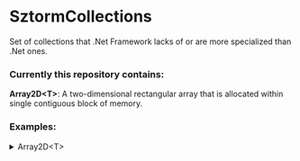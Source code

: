 # SztormCollections
Set of collections that .Net Framework lacks of or are more specialized than .Net ones.
### Currently this repository contains:
**Array2D&lt;T&gt;**: A two-dimensional rectangular array that is allocated within single contiguous block of memory.
### Examples:
<details>
<summary>Array2D&lt;T&gt;</summary>
    
<br>

**Set every item in the array by for loops and write it to console.**<br>

*Code:*       
```csharp
var exampleArray = new Array2D<int>(9, 9);
int counter = 0;

for (int i = 0; i < exampleArray.Rows; i++)
{
    for (int j = 0; j < exampleArray.Columns; j++)
    {
        exampleArray[i, j] = counter++;
        Console.Write($"{exampleArray[i, j]:00}, ");
    }
    Console.WriteLine();
}
```
*Output:*   
``` 
00, 01, 02, 03, 04, 05, 06, 07, 08, 
09, 10, 11, 12, 13, 14, 15, 16, 17, 
18, 19, 20, 21, 22, 23, 24, 25, 26, 
27, 28, 29, 30, 31, 32, 33, 34, 35, 
36, 37, 38, 39, 40, 41, 42, 43, 44, 
45, 46, 47, 48, 49, 50, 51, 52, 53, 
54, 55, 56, 57, 58, 59, 60, 61, 62, 
63, 64, 65, 66, 67, 68, 69, 70, 71, 
72, 73, 74, 75, 76, 77, 78, 79, 80, 
```

**Retrieve and print elements in fifth row.**<br>


*Code:*
```csharp
foreach (int element in exampleArray.GetRow(4))
{
    Console.Write($"{element:00}, ");
}
```
*Output:* 
```
36, 37, 38, 39, 40, 41, 42, 43, 44, 
```

**Find indices of a value stored in an array.**<br>


*Code:*
```csharp
int valueToSearch = 42;
Index2D? indicesFound = exampleArray.IndicesOf(valueToSearch);

if(indicesFound.HasValue)
{
    Console.WriteLine($"Indices of value {valueToSearch} are {indicesFound.Value}.");
}
```
*Output:*
```
Indices of value 42 are (4, 6).
```

</details>
